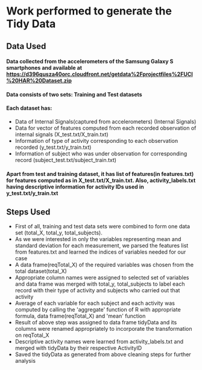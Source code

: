 # Work performed to generate the Tidy Data



## Data Used
#### Data collected from the accelerometers of the Samsung Galaxy S smartphones and available at https://d396qusza40orc.cloudfront.net/getdata%2Fprojectfiles%2FUCI%20HAR%20Dataset.zip 
#### Data consists of two sets: Training and Test datasets
#### Each dataset has:
* Data of Internal Signals(captured from accelerometers) (Internal Signals)
* Data for vector of features computed from each recorded observation of internal signals (X_test.txt/X_train.txt)
* Information of type of activity corresponding to each observation recorded (y_test.txt/y_train.txt)
* Information of subject who was under observation for corresponding record (subject_test.txt/subject_train.txt)

#### Apart from test and training dataset, it has list of features(in features.txt) for features computed as in X_test.txt/X_train.txt. Also, activity_labels.txt having descriptive information for activity IDs used in y_test.txt/y_train.txt

## Steps Used
* First of all, training and test data sets were combined to form one data set (total_X, total_y, total_subjects).
* As we were interested in only the variables representing mean and standard deviation for each measurement, we parsed the features list from features.txt and learned the indices of variables needed for our case
* A data frame(reqTotal_X) of the required variables was chosen from the total dataset(total_X)
* Appropriate column names were assigned to selected set of variables and data frame was merged with total_y, total_subjects to label each record with their type of activity and subjects who carried out that activity
* Average of each variable for each subject and each activity was computed by calling the 'aggregate' function of R with appropriate formula, data frame(reqTotal_X) and 'mean' function
* Result of above step was assigned to data frame tidyData and its columns were renamed appropriately to incorporate the transformation on reqTotal_X
* Descriptive activity names were learned from activity_labels.txt and merged with tidyData by their respective ActivityID
* Saved the tidyData as generated from above cleaning steps for further analysis
